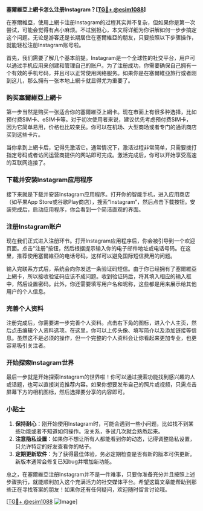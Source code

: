 **塞爾維亞上網卡怎么注册Instagram？[[TG💪+ @esim1088](https://t.me/s/esim1088)]**

在塞爾維亞，使用上網卡注册Instagram的过程其实并不复杂，但如果你是第一次尝试，可能会觉得有点小麻烦。不过别担心，本文将详细为你讲解如何一步步搞定这个问题。无论是游客还是长期居住在塞爾維亞的朋友，只要按照以下步骤操作，就能轻松注册Instagram账号啦。

首先，我们需要了解几个基本前提。Instagram是一个全球性的社交平台，用户可以通过手机应用来创建和管理自己的账户。为了注册成功，你需要确保自己拥有一个有效的手机号码，并且可以正常使用网络服务。如果你是在塞爾維亞旅行或者刚到这儿，那么拥有一张本地上網卡就显得尤为重要了。

### 购买塞爾維亞上網卡

第一步当然是购买一张适合你的塞爾維亞上網卡。现在市面上有很多种选择，比如预付费SIM卡、eSIM卡等。对于初次使用者来说，建议优先考虑预付费SIM卡，因为它简单易用，价格也比较亲民。你可以在机场、大型商场或者专门的通讯商店买到这些卡片。

当你拿到上網卡后，记得先激活它。通常情况下，激活过程非常简单，只需要拨打指定号码或者访问运营商提供的网站即可完成。激活完成后，你可以开始享受高速的互联网连接了。

### 下载并安装Instagram应用程序

接下来就是下载并安装Instagram应用程序。打开你的智能手机，进入应用商店（如苹果App Store或谷歌Play商店），搜索“Instagram”，然后点击下载按钮。安装完成后，启动应用程序，你会看到一个简洁直观的界面。

### 注册Instagram账户

现在我们正式进入注册环节。打开Instagram应用程序后，你会被引导到一个欢迎页面。点击“注册”按钮，然后根据提示输入你的电子邮件地址或电话号码。在这里，推荐使用塞爾維亞的电话号码，这样可以避免国际短信费用的问题。

输入完联系方式后，系统会向你发送一条验证码短信。由于你已经拥有了塞爾維亞上網卡，所以接收验证码应该不成问题。收到验证码后，将其填入相应的输入框中，然后设置密码。此外，你还需要填写用户名和昵称，这些都是用来展示给其他用户的个人信息。

### 完善个人资料

注册完成后，你需要进一步完善个人资料。点击右下角的图标，进入个人主页，然后点击编辑个人资料选项。在这里，你可以上传头像、填写简介以及添加链接等信息。虽然这不是必须的操作，但一个完整的个人资料会让你看起来更加专业，也更容易吸引关注者。

### 开始探索Instagram世界

最后一步就是开始探索Instagram的世界啦！你可以通过搜索功能找到感兴趣的人或话题，也可以直接浏览推荐内容。如果你想要发布自己的照片或视频，只需点击屏幕下方的相机图标，然后选择要分享的内容即可。

### 小贴士

1. **保持耐心**：刚开始使用Instagram时，可能会遇到一些小问题，比如找不到某些功能或者不知道如何操作。没关系，多试几次就会熟悉起来。
2. **注意隐私设置**：如果你不想让所有人都能看到你的动态，记得调整隐私设置，只允许特定的好友查看你的帖子。
3. **定期更新软件**：为了获得最佳体验，务必定期检查是否有新的版本可供更新。新版本通常会修复已知bug并增加新功能。

总之，在塞爾維亞注册Instagram并不是一件难事，只要你准备充分并且按照上述步骤执行，就能顺利加入这个充满活力的社交媒体平台。希望这篇文章能帮助到那些正在寻找答案的朋友！如果你还有任何疑问，欢迎随时留言讨论哦。

[[TG💪+ @esim1088](https://t.me/s/esim1088) ![Image](https://i.postimg.cc/4NQfJmqS/Snipaste-2025-05-13-00-14-12.png)]